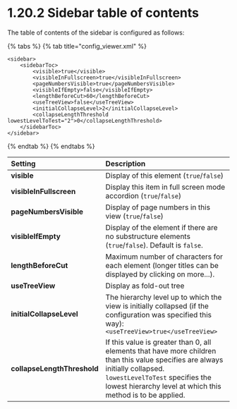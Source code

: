 # 1.20.2 Sidebar table of contents

The table of contents of the sidebar is configured as follows:

{% tabs %}
{% tab title="config\_viewer.xml" %}
```markup
<sidebar>
    <sidebarToc>
        <visible>true</visible>
        <visibleInFullscreen>true</visibleInFullscreen>
        <pageNumbersVisible>true</pageNumbersVisible>
        <visibleIfEmpty>false</visibleIfEmpty>
        <lengthBeforeCut>60</lengthBeforeCut>
        <useTreeView>false</useTreeView>
        <initialCollapseLevel>2</initialCollapseLevel>
        <collapseLengthThreshold lowestLevelToTest="2">0</collapseLengthThreshold>
    </sidebarToc>
</sidebar>
```
{% endtab %}
{% endtabs %}

| **Setting** | Description |
| :--- | :--- |
| **visible** | Display of this element \(`true`/`false`\) |
| **visibleInFullscreen** | Display this item in full screen mode accordion \(`true`/`false`\) |
| **pageNumbersVisible** | Display of page numbers in this view \(`true`/`false`\) |
| **visibleIfEmpty** | Display of the element if there are no substructure elements \(`true`/`false`\). Default is `false`. |
| **lengthBeforeCut** | Maximum number of characters for each element \(longer titles can be displayed by clicking on more...\). |
| **useTreeView** | Display as fold-out tree |
| **initialCollapseLevel** | The hierarchy level up to which the view is initially collapsed \(if the configuration was specified this way\):`<useTreeView>true</useTreeView>` |
| **collapseLengthThreshold** | If this value is greater than 0, all elements that have more children than this value specifies are always initially collapsed. `lowestLevelToTest` specifies the lowest hierarchy level at which this method is to be applied. |

